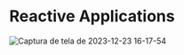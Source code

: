 # Reactive Applications
![Captura de tela de 2023-12-23 16-17-54](https://github.com/Michelletxr/reactive-applications/assets/83671703/d468a849-c6ed-4705-bbc6-6433f5dc1a94)


